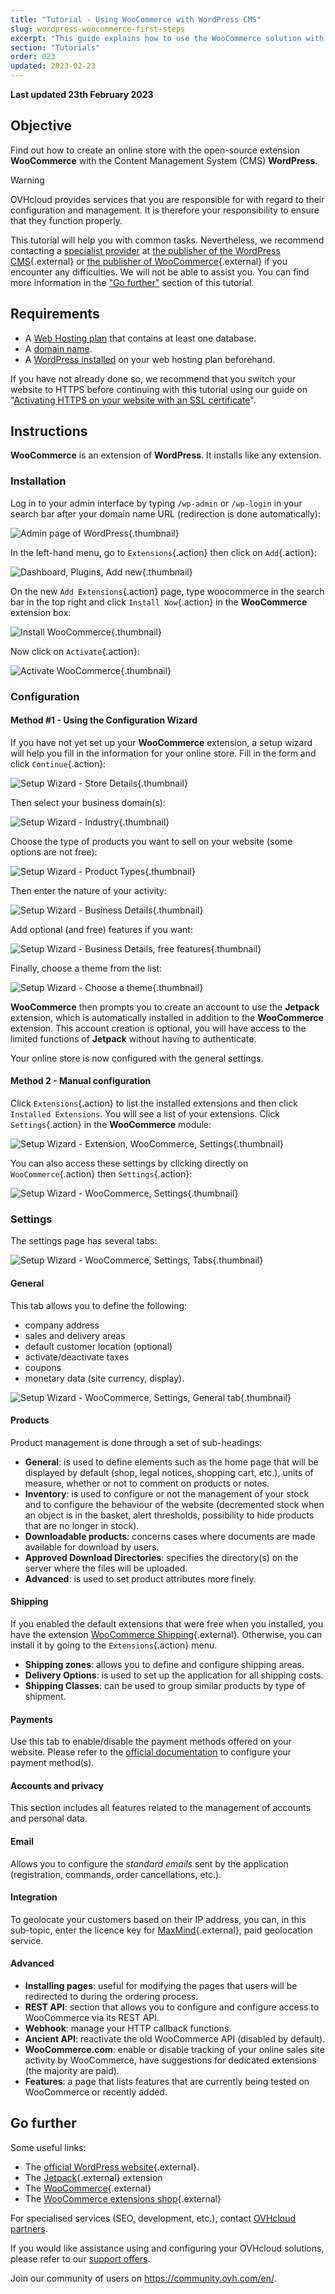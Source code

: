 ```yaml
---
title: "Tutorial - Using WooCommerce with WordPress CMS"
slug: wordpress-woocommerce-first-steps
excerpt: "This guide explains how to use the WooCommerce solution with WordPress CMS"
section: "Tutorials"
order: 023
updated: 2023-02-23
---
```


**Last updated 23th February 2023**
  
## Objective

Find out how to create an online store with the open-source extension **WooCommerce** with the Content Management System (CMS) **WordPress**. 

> [!warning]
>
> OVHcloud provides services that you are responsible for with regard to their configuration and management. It is therefore your responsibility to ensure that they function properly.
> 
> This tutorial will help you with common tasks. Nevertheless, we recommend contacting a [specialist provider](https://partner.ovhcloud.com/en-gb/directory/) at [the publisher of the WordPress CMS](https://wordpress.com/support/){.external} or [the publisher of WooCommerce](https://woocommerce.com/){.external} if you encounter any difficulties. We will not be able to assist you. You can find more information in the ["Go further"](#go-further) section of this tutorial.
>

## Requirements

- A [Web Hosting plan](https://www.ovhcloud.com/en-gb/web-hosting/) that contains at least one database.
- A [domain name](https://www.ovhcloud.com/en-gb/domains/).
- A [WordPress installed](https://docs.ovh.com/gb/en/hosting/web_hosting_web_hosting_modules/) on your web hosting plan beforehand.

If you have not already done so, we recommend that you switch your website to HTTPS before continuing with this tutorial using our guide on "[Activating HTTPS on your website with an SSL certificate](https://docs.ovh.com/gb/en/hosting/activate-https-website-ssl/)".
  
## Instructions
  
**WooCommerce** is an extension of **WordPress**. It installs like any extension.

### Installation

Log in to your admin interface by typing `/wp-admin` or `/wp-login` in your search bar after your domain name URL (redirection is done automatically):

![Admin page of WordPress](images/wordpress-woocommerce-first-steps_1.png){.thumbnail}

In the left-hand menu, go to `Extensions`{.action} then click on `Add`{.action}:

![Dashboard, Plugins, Add new](images/wordpress-woocommerce-first-steps_2.png){.thumbnail}

On the new `Add Extensions`{.action} page, type woocommerce in the search bar in the top right and click `Install Now`{.action} in the **WooCommerce** extension box:

![Install WooCommerce](images/wordpress-woocommerce-first-steps_3.png){.thumbnail}

Now click on `Activate`{.action}:

![Activate WooCommerce](images/wordpress-woocommerce-first-steps_4.png){.thumbnail}

### Configuration 

#### Method #1 - Using the Configuration Wizard

If you have not yet set up your **WooCommerce** extension, a setup wizard will help you fill in the information for your online store. Fill in the form and click `Continue`{.action}:

![Setup Wizard - Store Details](images/wordpress-woocommerce-first-steps_5.png){.thumbnail}

Then select your business domain(s):

![Setup Wizard - Industry](images/wordpress-woocommerce-first-steps_6.png){.thumbnail}

Choose the type of products you want to sell on your website (some options are not free):

![Setup Wizard - Product Types](images/wordpress-woocommerce-first-steps_7.png){.thumbnail}

Then enter the nature of your activity:

![Setup Wizard - Business Details](images/wordpress-woocommerce-first-steps_8.png){.thumbnail}

Add optional (and free) features if you want:

![Setup Wizard - Business Details, free features](images/wordpress-woocommerce-first-steps_9.png){.thumbnail}

Finally, choose a theme from the list:

![Setup Wizard - Choose a theme](images/wordpress-woocommerce-first-steps_10.png){.thumbnail}

**WooCommerce** then prompts you to create an account to use the **Jetpack** extension, which is automatically installed in addition to the **WooCommerce** extension. This account creation is optional, you will have access to the limited functions of **Jetpack** without having to authenticate.

Your online store is now configured with the general settings.

#### Method 2 - Manual configuration

Click `Extensions`{.action} to list the installed extensions and then click `Installed Extensions`. You will see a list of your extensions. Click `Settings`{.action} in the **WooCommerce** module:

![Setup Wizard - Extension, WooCommerce, Settings](images/wordpress-woocommerce-first-steps_11.png){.thumbnail}

You can also access these settings by clicking directly on `WooCommerce`{.action} then `Settings`{.action}:

![Setup Wizard - WooCommerce, Settings](images/wordpress-woocommerce-first-steps_12.png){.thumbnail}

### Settings

The settings page has several tabs:

![Setup Wizard - WooCommerce, Settings, Tabs](images/wordpress-woocommerce-first-steps_13.png){.thumbnail}

#### General

This tab allows you to define the following:

- company address
- sales and delivery areas
- default customer location (optional)
- activate/deactivate taxes
- coupons
- monetary data (site currency, display).

![Setup Wizard - WooCommerce, Settings, General tab](images/wordpress-woocommerce-first-steps_14.png){.thumbnail}

#### Products

Product management is done through a set of sub-headings:

- **General**: is used to define elements such as the home page that will be displayed by default (shop, legal notices, shopping cart, etc.), units of measure, whether or not to comment on products or notes.
- **Inventory**: is used to configure or not the management of your stock and to configure the behaviour of the website (decremented stock when an object is in the basket, alert thresholds, possibility to hide products that are no longer in stock).
- **Downloadable products**: concerns cases where documents are made available for download by users.
- **Approved Download Directories**: specifies the directory(s) on the server where the files will be uploaded.
- **Advanced**: is used to set product attributes more finely.

#### Shipping

If you enabled the default extensions that were free when you installed, you have the extension [WooCommerce Shipping](https://woocommerce.com/woocommerce-shipping/){.external}. Otherwise, you can install it by going to the `Extensions`{.action} menu.

- **Shipping zones**: allows you to define and configure shipping areas.
- **Delivery Options**: is used to set up the application for all shipping costs.
- **Shipping Classes**: can be used to group similar products by type of shipment.

#### Payments

Use this tab to enable/disable the payment methods offered on your website. Please refer to the [official documentation](https://woocommerce.com/document/payments/) to configure your payment method(s).

#### Accounts and privacy

This section includes all features related to the management of accounts and personal data.

#### Email

Allows you to configure the *standard emails* sent by the application (registration, commands, order cancellations, etc.).

#### Integration

To geolocate your customers based on their IP address, you can, in this sub-topic, enter the licence key for [MaxMind](https://www.maxmind.com/){.external}, paid geolocation service.

#### Advanced

- **Installing pages**: useful for modifying the pages that users will be redirected to during the ordering process.
- **REST API**: section that allows you to configure and configure access to WooCommerce via its REST API.
- **Webhook**: manage your HTTP callback functions.
- **Ancient API**: reactivate the old WooCommerce API (disabled by default).
- **WooCommerce.com**: enable or disable tracking of your online sales site activity by WooCommerce, have suggestions for dedicated extensions (the majority are paid).
- **Features**: a page that lists features that are currently being tested on WooCommerce or recently added.
  
## Go further <a name="go-further"></a>

Some useful links:

- The [official WordPress website](https://wordpress.org){.external}.
- The [Jetpack](https://jetpack.com/){.external} extension
- The [WooCommerce](https://woocommerce.com/){.external}
- The [WooCommerce extensions shop](https://woocommerce.com/products/){.external}

For specialised services (SEO, development, etc.), contact [OVHcloud partners](https://partner.ovhcloud.com/en-gb/directory/).

If you would like assistance using and configuring your OVHcloud solutions, please refer to our [support offers](https://www.ovhcloud.com/en-gb/support-levels/).

Join our community of users on <https://community.ovh.com/en/>.